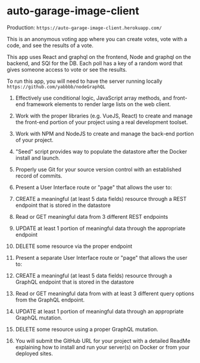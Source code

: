 # auto-garage-image-client

Production: `https://auto-garage-image-client.herokuapp.com/`

This is an anonymous voting app where you can create votes, vote with a code, and see the results of a vote. 

This app uses React and graphql on the frontend, Node and graphql on the backend, and SQl for the DB. Each poll has a key of a random word that gives someone access to vote or see the results. 

To run this app, you will need to have the server running locally
    `https://github.com/yabbbb/nodeGraphQL`


1.    Effectively use conditional logic, JavaScript array methods, and front-end framework elements to render large lists on the web client.

2.    Work with the proper libraries (e.g. VueJS, React) to create and manage the front-end portion of your project using a real development toolset.

3.    Work with NPM and NodeJS to create and manage the back-end portion of your project.

4.    "Seed" script provides way to populate the datastore after the Docker install and launch.

5.    Properly use Git for your source version control with an established record of commits.

6.    Present a User Interface route or "page" that allows the user to: 

1.    CREATE a meaningful (at least 5 data fields) resource through a REST endpoint that is stored in the datastore

2.    Read or GET meaningful data from 3 different REST endpoints

3.    UPDATE at least 1 portion of meaningful data through the appropriate endpoint

4.    DELETE some resource via the proper endpoint

7.    Present a separate User Interface route or "page" that allows the user to:

1.    CREATE a meaningful (at least 5 data fields) resource through a GraphQL endpoint that is stored in the datastore

2.    Read or GET meaningful data from with at least 3 different query options from the GraphQL endpoint.

3.    UPDATE at least 1 portion of meaningful data through an appropriate GraphQL mutation.

4.    DELETE some resource using a proper GraphQL mutation.

8.    You will submit the GitHub URL for your project with a detailed ReadMe explaining how to install and run your server(s) on Docker or from your deployed sites.